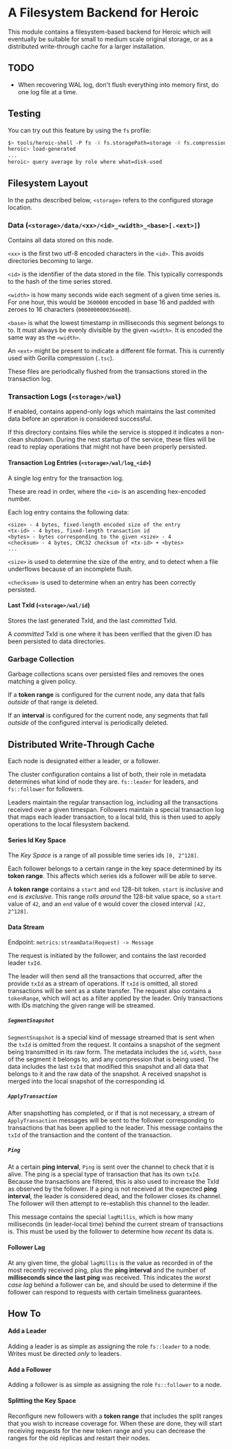 # A Filesystem Backend for Heroic

This module contains a filesystem-based backend for Heroic which will eventually be suitable for
small to medium scale original storage, or as a distributed write-through cache for a larger
installation.

## TODO

* When recovering WAL log, don't flush everything into memory first, do one log file at a time.

## Testing

You can try out this feature by using the `fs` profile:

```bash
$> tools/heroic-shell -P fs -X fs.storagePath=storage -X fs.compression=gorilla
heroic> load-generated
...
heroic> query average by role where what=disk-used
```

## Filesystem Layout

In the paths described below, `<storage>` refers to the configured storage location.

### Data (`<storage>/data/<xx>/<id>_<width>_<base>[.<ext>]`)

Contains all data stored on this node.

`<xx>` is the first two utf-8 encoded characters in the `<id>`.
This avoids directories becoming to large.

`<id>` is the identifier of the data stored in the file.
This typically corresponds to the hash of the time series stored.

`<width>` is how many seconds wide each segment of a given time series is.
For one hour, this would be `3600000` encoded in base 16 and padded with zeroes to 16 characters
(`000000000036ee80`).

`<base>` is what the lowest timestamp in milliseconds this segment belongs to to.
It must always be evenly divisible by the given `<width>`.
It is encoded the same way as the `<width>`.

An `<ext>` might be present to indicate a different file format.
This is currently used with Gorilla compression (`.tsc`).

These files are periodically flushed from the transactions stored in the transaction log.

### Transaction Logs (`<storage>/wal`)

If enabled, contains append-only logs which maintains the last commited data before an operation is
considered successful.

If this directory contains files while the service is stopped it indicates a non-clean shutdown.
During the next startup of the service, these files will be read to replay operations that might
not have been properly persisted.

#### Transaction Log Entries (`<storage>/wal/log_<id>`)

A single log entry for the transaction log.

These are read in order, where the `<id>` is an ascending hex-encoded number.

Each log entry contains the following data:

```
<size> - 4 bytes, fixed-length encoded size of the entry
<tx-id> - 4 bytes, fixed-length transaction id
<bytes> - bytes corresponding to the given <size> - 4
<checksum> - 4 bytes, CRC32 checksum of <tx-id> + <bytes>
...
```

`<size>` is used to determine the size of the entry, and to detect when a file underflows because
of an incomplete flush.

`<checksum>` is used to determine when an entry has been correctly persisted.

#### Last TxId (`<storage>/wal/id`)

Stores the last generated TxId, and the last _committed_ TxId.

A _committed_ TxId is one where it has been verified that the given ID has been persisted
to data directories.

### Garbage Collection

Garbage collections scans over persisted files and removes the ones matching a given policy.

If a **token range** is configured for the current node, any data that falls _outside_ of that
range is deleted.

If an **interval** is configured for the current node, any segments that fall _outside_ of the
configured interval is periodically deleted.

## Distributed Write-Through Cache

Each node is designated either a leader, or a follower.

The cluster configuration contains a list of both, their role in metadata determines what kind of
node they are.
`fs::leader` for leaders, and `fs::follower` for followers.

Leaders maintain the regular transaction log, including all the transactions received over a given
timespan.
Followers maintain a special transaction log that maps each leader transaction, to a local
txId, this is then used to apply operations to the local filesystem backend.

#### Series Id Key Space

The _Key Space_ is a range of all possible time series ids `[0, 2^128]`.

Each follower belongs to a certain range in the key space determined by its **token range**.
This affects which series ids a follower will be able to serve.

A **token range** contains a `start` and `end` 128-bit token. `start` is _inclusive_ and `end` is
_exclusive_. This range _rolls around_ the 128-bit value space, so a `start` value of `42`, and an
`end` value of `0` would cover the closed interval `[42, 2^128]`.

#### Data Stream

Endpoint: `metrics:streamData(Request) -> Message`

The request is initiated by the follower, and contains the last recorded leader `txId`.

The leader will then send all the transactions that occurred, after the provide `txId` as a stream
of operations.
If `txId` is omitted, all stored transactions will be sent as a state transfer.
The request also contains a `tokenRange`, which will act as a filter applied by the leader.
Only transactions with IDs matching the given range will be streamed.

##### `SegmentSnapshot`

`SegmentSnapshot` is a special kind of message streamed that is sent when the `txId` is omitted
from the request.
It contains a snapshot of the segment being transmitted in its raw form.
The metadata includes the `id`, `width`, `base` of the segment it belongs to, and any compression
that is being used.
The data includes the last `txId` that modified this snapshot and all data that belongs to it and
the raw data of the snapshot.
A received snapshot is merged into the local snapshot of the corresponding id.

##### `ApplyTransaction`

After snapshotting has completed, or if that is not necessary, a stream of `ApplyTransaction`
messages will be sent to the follower corresponding to
transactions that has been applied to the leader.
This message contains the `txId` of the transaction and the content of the transaction.

##### `Ping`

At a certain **ping interval**, `Ping` is sent over the channel to check that it is alive.
The ping is a special type of transaction that has its own `txId`.
Because the transactions are filtered, this is also used to increase the TxId as observed by the
follower.
If a ping is not received at the expected **ping interval**, the leader is considered dead, and the
follower closes its channel.
The follower will then attempt to re-establish this channel to the leader.

This message contains the special `lagMillis`, which is how many milliseconds (in leader-local
time) behind the current stream of transactions is.
This must be used by the follower to determine how _recent_ its data is.

#### Follower Lag

At any given time, the global `lagMillis` is the value as recorded in of the most recently received
ping, plus the **ping interval** and the number of **milliseconds since the last ping** was
received.
This indicates the _worst case lag_ behind a follower can be, and should be used to determine if
the follower can respond to requests with certain timeliness guarantees.

## How To

#### Add a Leader

Adding a leader is as simple as assigning the role `fs::leader` to a node.
Writes must be directed _only_ to leaders.

#### Add a Follower

Adding a follower is as simple as assigning the role `fs::follower` to a node.

#### Splitting the Key Space

Reconfigure new followers with a **token range** that includes the split ranges that you wish to
increase coverage for. When these are done, they will start receiving requests for the new token
range and you can decrease the ranges for the old replicas and restart their nodes.
